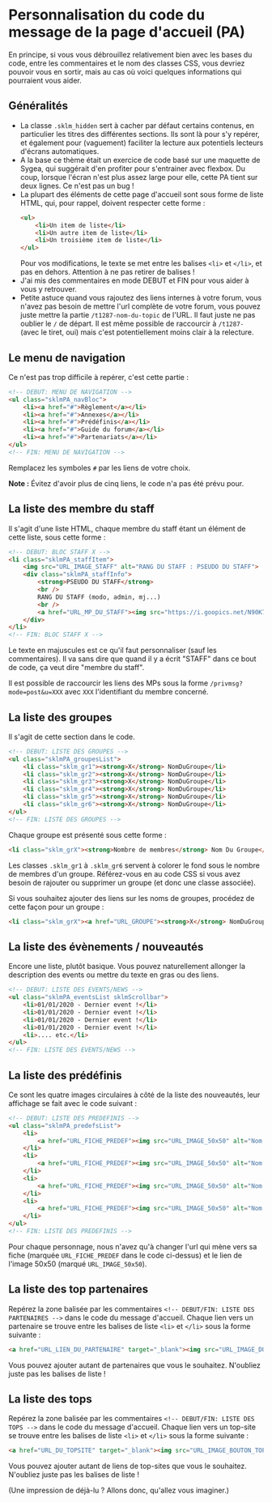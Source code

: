 # Personnalisation du code du message de la page d'accueil (PA)

En principe, si vous vous débrouillez relativement bien avec les bases du code, entre les commentaires et le nom des classes CSS, vous devriez pouvoir vous en sortir, mais au cas où voici quelques informations qui pourraient vous aider. 

## Généralités 

- La classe `.sklm_hidden` sert à cacher par défaut certains contenus, en particulier les titres des différentes sections. Ils sont là pour s'y repérer, et également pour (vaguement) faciliter la lecture aux potentiels lecteurs d'écrans automatiques.  
- A la base ce thème était un exercice de code basé sur une maquette de Sygea, qui suggérait d'en profiter pour s'entrainer avec flexbox. Du coup, lorsque l'écran n'est plus assez large pour elle, cette PA tient sur deux lignes. Ce n'est pas un bug !  
- La plupart des éléments de cette page d'accueil sont sous forme de liste HTML, qui, pour rappel, doivent respecter cette forme : 
    ```html
    <ul>
        <li>Un item de liste</li>
        <li>Un autre item de liste</li>
        <li>Un troisième item de liste</li>
    </ul>
    ```
    Pour vos modifications, le texte se met entre les balises `<li>` et `</li>`, et pas en dehors. Attention à ne pas retirer de balises !
- J'ai mis des commentaires en mode DEBUT et FIN pour vous aider à vous y retrouver.  
- Petite astuce quand vous rajoutez des liens internes à votre forum, vous n'avez pas besoin de mettre l'url complète de votre forum, vous pouvez juste mettre la partie `/t1287-nom-du-topic` de l'URL. Il faut juste ne pas oublier le `/` de départ. Il est même possible de raccourcir à `/t1287-` (avec le tiret, oui) mais c'est potentiellement moins clair à la relecture.

## Le menu de navigation

Ce n'est pas trop difficile à repérer, c'est cette partie :
```html
<!-- DEBUT: MENU DE NAVIGATION -->
<ul class="sklmPA_navBloc">
    <li><a href="#">Règlement</a></li>
    <li><a href="#">Annexes</a></li>
    <li><a href="#">Prédéfinis</a></li>
    <li><a href="#">Guide du forum</a></li>
    <li><a href="#">Partenariats</a></li>
</ul>
<!-- FIN: MENU DE NAVIGATION -->
```
Remplacez les symboles `#` par les liens de votre choix. 

**Note :** Évitez d'avoir plus de cinq liens, le code n'a pas été prévu pour.

## La liste des membre du staff
Il s'agit d'une liste HTML, chaque membre du staff étant un élément de cette liste, sous cette forme :

```html
<!-- DEBUT: BLOC STAFF X -->
<li class="sklmPA_staffItem">
    <img src="URL_IMAGE_STAFF" alt="RANG DU STAFF : PSEUDO DU STAFF">
    <div class="sklmPA_staffInfo">
        <strong>PSEUDO DU STAFF</strong>
        <br /> 
        RANG DU STAFF (modo, admin, mj...)
        <br /> 
        <a href="URL_MP_DU_STAFF"><img src="https://i.goopics.net/N90K7.png" alt="MP" title="Envoyer un message privé" /></a>
    </div>
</li>
<!-- FIN: BLOC STAFF X -->
```
Le texte en majuscules est ce qu'il faut personnaliser (sauf les commentaires). Il va sans dire que quand il y a écrit "STAFF" dans ce bout de code, ça veut dire "membre du staff".

Il est possible de raccourcir les liens des MPs sous la forme `/privmsg?mode=post&u=XXX` avec `XXX` l'identifiant du membre concerné.

## La liste des groupes

Il s'agit de cette section dans le code. 
```html
<!-- DEBUT: LISTE DES GROUPES -->
<ul class="sklmPA_groupesList">
    <li class="sklm_gr1"><strong>X</strong> NomDuGroupe</li>
    <li class="sklm_gr2"><strong>X</strong> NomDuGroupe</li>
    <li class="sklm_gr3"><strong>X</strong> NomDuGroupe</li>
    <li class="sklm_gr4"><strong>X</strong> NomDuGroupe</li>
    <li class="sklm_gr5"><strong>X</strong> NomDuGroupe</li>
    <li class="sklm_gr6"><strong>X</strong> NomDuGroupe</li>
</ul>
<!-- FIN: LISTE DES GROUPES -->
```
Chaque groupe est présenté sous cette forme :
```html
<li class="sklm_grX"><strong>Nombre de membres</strong> Nom Du Groupe</li>
```
Les classes `.sklm_gr1` à `.sklm_gr6` servent à colorer le fond sous le nombre de membres d'un groupe. Référez-vous en au code CSS si vous avez besoin de rajouter ou supprimer un groupe (et donc une classe associée).

Si vous souhaitez ajouter des liens sur les noms de groupes, procédez de cette façon pour un groupe :

```html
<li class="sklm_grX"><a href="URL_GROUPE"><strong>X</strong> NomDuGroupe</a></li>
```


## La liste des évènements / nouveautés
Encore une liste, plutôt basique. Vous pouvez naturellement allonger la description des events ou mettre du texte en gras ou des liens.
```html
<!-- DEBUT: LISTE DES EVENTS/NEWS -->
<ul class="sklmPA_eventsList sklmScrollbar">
    <li>01/01/2020 - Dernier event !</li>
    <li>01/01/2020 - Dernier event !</li>
    <li>01/01/2020 - Dernier event !</li>
    <li>01/01/2020 - Dernier event !</li>
    <li>.... etc.</li>
</ul>
<!-- FIN: LISTE DES EVENTS/NEWS -->
```

## La liste des prédéfinis

Ce sont les quatre images circulaires à côté de la liste des nouveautés, leur affichage se fait avec le code suivant :

```html
<!-- DEBUT: LISTE DES PREDEFINIS -->
<ul class="sklmPA_predefsList">
    <li>
        <a href="URL_FICHE_PREDEF"><img src="URL_IMAGE_50x50" alt="Nom du personnage" title="Nom du personnage" /></a>
    </li>
    <li>
        <a href="URL_FICHE_PREDEF"><img src="URL_IMAGE_50x50" alt="Nom du personnage" title="Nom du personnage" /></a>
    </li>
    <li>
        <a href="URL_FICHE_PREDEF"><img src="URL_IMAGE_50x50" alt="Nom du personnage" title="Nom du personnage" /></a>
    </li>
    <li>
        <a href="URL_FICHE_PREDEF"><img src="URL_IMAGE_50x50" alt="Nom du personnage" title="Nom du personnage" /></a>
    </li>
</ul>
<!-- FIN: LISTE DES PREDEFINIS -->
```
Pour chaque personnage, nous n'avez qu'à changer l'url qui mène vers sa fiche (marquée `URL_FICHE_PREDEF` dans le code ci-dessus) et le lien de l'image 50x50 (marqué `URL_IMAGE_50x50`).

## La liste des top partenaires

Repérez la zone balisée par les commentaires `<!-- DEBUT/FIN: LISTE DES PARTENAIRES -->` dans le code du message d'accueil. Chaque lien vers un partenaire se trouve entre les balises de liste `<li>` et `</li>` sous la forme suivante :  
```html
<a href="URL_LIEN_DU_PARTENAIRE" target="_blank"><img src="URL_IMAGE_DU_PARTENAIRE" alt="Nom Partenaire" title="courte descrption partenaire" /></a>
```

Vous pouvez ajouter autant de partenaires que vous le souhaitez. N'oubliez juste pas les balises de liste !

## La liste des tops

Repérez la zone balisée par les commentaires `<!-- DEBUT/FIN: LISTE DES TOPS -->` dans le code du message d'accueil. Chaque lien vers un top-site se trouve entre les balises de liste `<li>` et `</li>` sous la forme suivante :  
```html
<a href="URL_DU_TOPSITE" target="_blank"><img src="URL_IMAGE_BOUTON_TOPSITE" alt="Nom Topsite" title="Votez sur le top-site !" /></a>
```
Vous pouvez ajouter autant de liens de top-sites que vous le souhaitez. N'oubliez juste pas les balises de liste ! 

(Une impression de déjà-lu ? Allons donc, qu'allez vous imaginer.)
